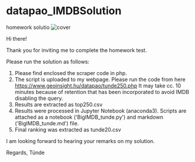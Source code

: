 # datapao_IMDBSolution
homework solutio 
![cover](https://user-images.githubusercontent.com/56297706/219117423-cb2f9175-6b65-483a-9293-862a1f802b09.jpg)

Hi there!

Thank you for inviting me to complete the homework test. 

Please run the solution as follows: 

1. Please find enclosed the scraper code in php. 
2. The script is uploaded to my webpage. Please run the code from here https://www.geoinsight.hu/datapao/tunde250.php
It may take cc. 10 minutes because of retention that has been incorporated to avoid IMDB disabling the query. 
3. Results are extracted as top250.csv
4. Results were processed in Jupyter Notebook (anaconda3). Scripts are attached as a notebook ('BigIMDB_tunde.py') and markdown ('BigIMDB_tunde.md') file.
5. Final ranking was extracted as tunde20.csv

I am looking forward to hearing your remarks on my solution. 

Regards, 
Tünde



 
